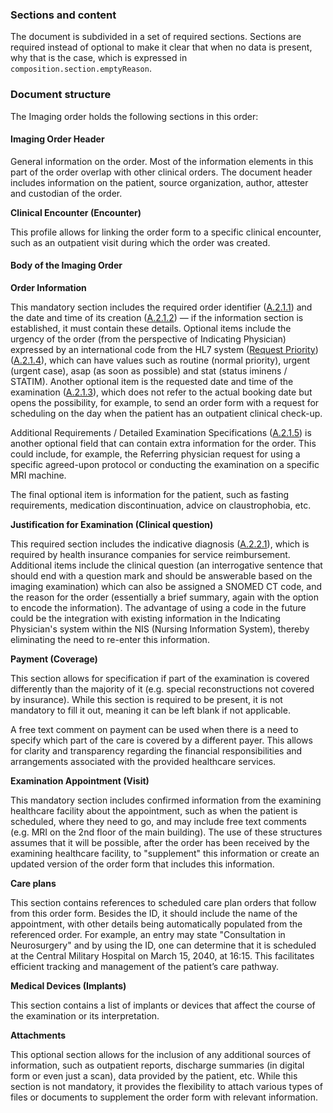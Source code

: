 ### Sections and content

The document is subdivided in a set of required sections. Sections are required instead of optional to make it clear that when no data is present, why that is the case, which is expressed in `composition.section.emptyReason`.

### Document structure

The Imaging order holds the following sections in this order:

#### Imaging Order Header

General information on the order. Most of the information elements in this part of the order overlap with other clinical orders. The document header includes information on the patient, source organization, author, attester and custodian of the order. 

**Clinical Encounter (Encounter)**

This profile allows for linking the order form to a specific clinical encounter, such as an outpatient visit during which the order was created.

#### Body of the Imaging Order

**Order Information**

This mandatory section includes the required order identifier ([A.2.1.1](StructureDefinition-ImageOrderInformationCz-definitions.html#key_ImageOrderInformationCz.orderDetails.identifier)) and the date and time of its creation ([A.2.1.2](StructureDefinition-ImageOrderInformationCz-definitions.html#key_ImageOrderInformationCz.orderDetails.dateTime)) — if the information section is established, it must contain these details. Optional items include the urgency of the order (from the perspective of Indicating Physician) expressed by an international code from the HL7 system ([Request Priority](https://hl7.org/fhir/valueset-request-priority.html)) ([A.2.1.4](StructureDefinition-ImageOrderInformationCz-definitions.html#key_ImageOrderInformationCz.orderDetails.urgency)), which can have values such as routine (normal priority), urgent (urgent case), asap (as soon as possible) and stat (status iminens / STATIM). Another optional item is the requested date and time of the examination ([A.2.1.3](StructureDefinition-ImageOrderInformationCz-definitions.html#key_ImageOrderInformationCz.orderDetails.requestedExecdateTime)), which does not refer to the actual booking date but opens the possibility, for example, to send an order form with a request for scheduling on the day when the patient has an outpatient clinical check-up.

Additional Requirements / Detailed Examination Specifications ([A.2.1.5](StructureDefinition-ImageOrderInformationCz-definitions.html#key_ImageOrderInformationCz.orderDetails.orderText)) is another optional field that can contain extra information for the order. This could include, for example, the Referring physician request for using a specific agreed-upon protocol or conducting the examination on a specific MRI machine.

The final optional item is information for the patient, such as fasting requirements, medication discontinuation, advice on claustrophobia, etc.

**Justification for Examination (Clinical question)**

This required section includes the indicative diagnosis ([A.2.2.1](StructureDefinition-ImageOrderInformationCz-definitions.html#key_ImageOrderInformationCz.orderReason.problem)), which is required by health insurance companies for service reimbursement. Additional items include the clinical question (an interrogative sentence that should end with a question mark and should be answerable based on the imaging examination) which can also be assigned a SNOMED CT code, and the reason for the order (essentially a brief summary, again with the option to encode the information). The advantage of using a code in the future could be the integration with existing information in the Indicating Physician's system within the NIS (Nursing Information System), thereby eliminating the need to re-enter this information.

**Payment (Coverage)**

This section allows for specification if part of the examination is covered differently than the majority of it (e.g. special reconstructions not covered by insurance). While this section is required to be present, it is not mandatory to fill it out, meaning it can be left blank if not applicable.

A free text comment on payment can be used when there is a need to specify which part of the care is covered by a different payer. This allows for clarity and transparency regarding the financial responsibilities and arrangements associated with the provided healthcare services.

**Examination Appointment (Visit)**

This mandatory section includes confirmed information from the examining healthcare facility about the appointment, such as when the patient is scheduled, where they need to go, and may include free text comments (e.g. MRI on the 2nd floor of the main building). The use of these structures assumes that it will be possible, after the order has been received by the examining healthcare facility, to "supplement" this information or create an updated version of the order form that includes this information.

**Care plans**

This section contains references to scheduled care plan orders that follow from this order form. Besides the ID, it should include the name of the appointment, with other details being automatically populated from the referenced order. For example, an entry may state "Consultation in Neurosurgery" and by using the ID, one can determine that it is scheduled at the Central Military Hospital on March 15, 2040, at 16:15. This facilitates efficient tracking and management of the patient’s care pathway.

**Medical Devices (Implants)**

This section contains a list of implants or devices that affect the course of the examination or its interpretation.

**Attachments**

This optional section allows for the inclusion of any additional sources of information, such as outpatient reports, discharge summaries (in digital form or even just a scan), data provided by the patient, etc. While this section is not mandatory, it provides the flexibility to attach various types of files or documents to supplement the order form with relevant information.